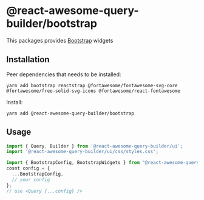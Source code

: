# @react-awesome-query-builder/bootstrap

This packages provides [Bootstrap](https://reactstrap.github.io/) widgets

## Installation

Peer dependencies that needs to be installed:
```
yarn add bootstrap reactstrap @fortawesome/fontawesome-svg-core @fortawesome/free-solid-svg-icons @fortawesome/react-fontawesome
```

Install:
```
yarn add @react-awesome-query-builder/bootstrap
```

## Usage

```js
import { Query, Builder } from '@react-awesome-query-builder/ui';
import '@react-awesome-query-builder/ui/css/styles.css';

import { BootstrapConfig, BootstrapWidgets } from "@react-awesome-query-builder/bootstrap";
cosnt config = {
  ...BootstrapConfig,
  // your config
};
// use <Query {...config} /> 
```

